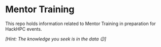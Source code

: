 # Mentor Training
This repo holds information related to Mentor Training in preparation for HackHPC events.

*[Hint: The knowledge you seek is in the data &#128521;]*

